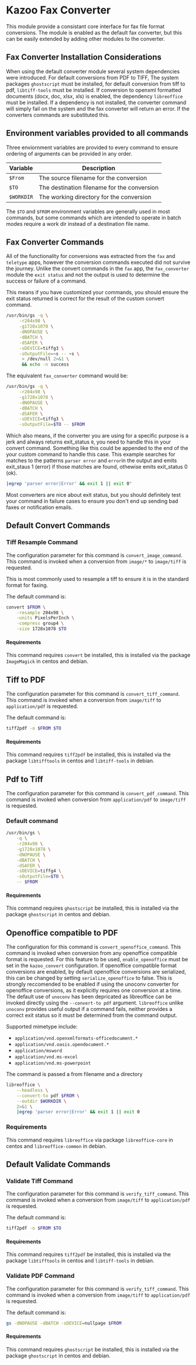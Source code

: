 # Kazoo Fax Converter

This module provide a consistant core interface for fax file format conversions. The module is enabled as the default fax converter, but this can be easily extended by adding other modules to the converter.

## Fax Converter Installation Considerations
When using the default converter module several system dependencies were introduced. For default conversions from PDF to TIFF, The system packages `ghostscript` must be installed, for default conversion from tiff to pdf, `libtiff-tools` must be installed. If conversion to openxml formatted documents (docx, doc, xlsx, xls) is enabled, the dependency `libreoffice` must be installed. If a dependency is not installed, the converter command will simply fail on the system and the fax converter will return an error. If the converters commands are substituted this.

## Environment variables provided to all commands
Three enviornment variables are provided to every command to ensure ordering of arguments can be provided in any order.

| Variable | Description |
| --- | --- |
| `$From` | The source filename for the conversion |
| `$TO` | The destination filename for the conversion |
| `$WORKDIR` | The working directory for the conversion |

The `$TO` and `$FROM` environment variables are generally used in most commands, but some commands which are intended to operate in batch modes require a work dir instead of a destination file name.

## Fax Converter Commands

All of the functionality for conversions was extracted from the `fax` and `teletype` apps, however the conversion commands executed did not survive the journey. Unlike the convert commands in the `fax` app, the `fax_converter` module the `exit status` and not the output is used to determine the success or failure of a command.

This means if you have customized your commands, you should ensure the exit status returned is correct for the result of the custom convert command.

```bash
/usr/bin/gs -q \
     -r204x98 \
     -g1728x1078 \
     -dNOPAUSE \
     -dBATCH \
     -dSAFER \
     -sDEVICE=tiffg3 \
     -sOutputFile=~s -- ~s \
      > /dev/null 2>&1 \
      && echo -n success
```

The equivalent `fax_converter` command would be:

```bash
/usr/bin/gs -q \
     -r204x98 \
     -g1728x1078 \
     -dNOPAUSE \
     -dBATCH \
     -dSAFER \
     -sDEVICE=tiffg3 \
     -sOutputFile=$TO -- $FROM
```

Which also means, if the converter you are using for a specific purpose is a jerk and always returns exit_status `0`, you need to handle this in your convert command. Something like this could be appended to the end of the your custom command to handle this case. This example searches for matches to the patterns `parser error`  and `error`in the output and emits exit_staus 1 (error) if those matches are found, othewise emits exit_status 0 (ok).

```bash
|egrep 'parser error|Error' && exit 1 || exit 0"
```

Most converters are nice about exit status, but you should definitely test your command in failure cases to ensure you don't end up sending bad faxes or notification emails.

## Default Convert Commands

### Tiff Resample Command

The configuration parameter for this command is `convert_image_command`. This command is invoked when a conversion from `image/*` to `image/tiff` is requested.

This is most commonly used to resample a tiff to ensure it is in the standard format for faxing.

The default command is:

```bash
convert $FROM \
    -resample 204x98 \
    -units PixelsPerInch \
    -compress group4 \
    -size 1728x1078 $TO
```

#### Requirements

This command requires `convert` be installed, this is installed via the package `ImageMagick` in centos and debian.

## Tiff to PDF

The configuration parameter for this command is `convert_tiff_command`. This command is invoked when a conversion from `image/tiff` to `application/pdf` is requested.

The default command is:

```bash
tiff2pdf -o $FROM $TO
```

#### Requirements

This command requires `tiff2pdf` be installed, this is installed via the package `libtifftools` in centos and `libtiff-tools` in debian.

## Pdf to Tiff

The configuration parameter for this command is `convert_pdf_command`. This command is invoked when conversion from `application/pdf` to `image/tiff` is requested.

### Default command

```bash
/usr/bin/gs \
    -q \
    -r204x98 \
    -g1728x1078 \
    -dNOPAUSE \
    -dBATCH \
    -dSAFER \
    -sDEVICE=tiffg4 \
    -sOutputFile=$TO \
    -- $FROM
```

#### Requirements

This command requires `ghostscript` be installed, this is installed via the package `ghostscript` in centos and debian.


## Openoffice compatible to PDF

The configuration for this command is `convert_openoffice_command`. This command is invoked when conversion from any openoffice compatible format is requested. For this feature to be used, `enable_openoffice` must be set in the `kazoo_convert` configuration. If openoffice compatible format conversions are enabled, by default openoffice conversions are serialized, this can be changed by setting `serialize_openoffice` to false. This is strongly reccomended to be enabled if using the unoconv converter for openoffice conversions, as it explicitly requires one conversion at a time. The default use of `unoconv` has been depricated as libreoffice can be invoked directly using the `--convert-to pdf` argument. `libreoffice` unlike `unoconv` provides useful output if a command fails, neither provides a correct exit status so it must be determined from the command output.

Supported mimetype include:

 - `application/vnd.openxmlformats-officedocument.*`
 - `application/vnd.oasis.opendocument.*`
 - `application/msword`
 - `application/vnd.ms-excel`
 - `application/vnd.ms-powerpoint`

The command is passed a from filename and a directory

```bash
libreoffice \
    --headless \
    --convert-to pdf $FROM \
    --outdir $WORKDIR \
    2>&1 \
    |egrep 'parser error|Error' && exit 1 || exit 0
```

### Requirements

This command requires `libreoffice` via package `libreoffice-core` in centos and `libreoffice-common` in debian.

## Default Validate Commands

### Validate Tiff Command

The configuration parameter for this command is `verify_tiff_command`. This command is invoked when a conversion from `image/tiff` to `application/pdf` is requested.

The default command is:

```bash
tiff2pdf -o $FROM $TO
```

#### Requirements

This command requires `tiff2pdf` be installed, this is installed via the package `libtifftools` in centos and `libtiff-tools` in debian.

### Validate PDF Command

The configuration parameter for this command is `verify_tiff_command`. This command is invoked when a conversion from `image/tiff` to `application/pdf` is requested.

The default command is:

```bash
gs -dNOPAUSE -dBATCH -sDEVICE=nullpage $FROM
```

#### Requirements

This command requires `ghostscript` be installed, this is installed via the package `ghostscript` in centos and debian.

